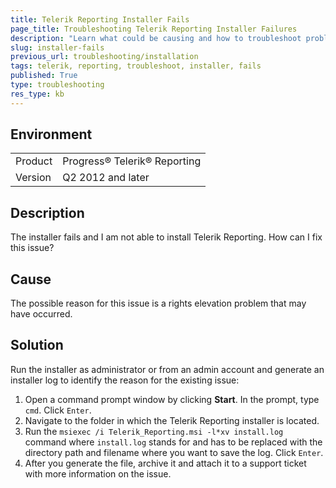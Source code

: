 ```yaml
---
title: Telerik Reporting Installer Fails
page_title: Troubleshooting Telerik Reporting Installer Failures
description: "Learn what could be causing and how to troubleshoot problems related to Telerik Reporting installation failures."
slug: installer-fails
previous_url: troubleshooting/installation
tags: telerik, reporting, troubleshoot, installer, fails
published: True
type: troubleshooting
res_type: kb
---
```


## Environment

<table>
	<tbody>
		<tr>
			<td>Product</td>
			<td>Progress® Telerik® Reporting</td>
		</tr>
		<tr>
			<td>Version</td>
			<td>Q2 2012 and later</td>
		</tr>
	</tbody>
</table>

## Description

The installer fails and I am not able to install Telerik Reporting. How can I fix this issue?

## Cause

The possible reason for this issue is a rights elevation problem that may have occurred.

## Solution

Run the installer as administrator or from an admin account and generate an installer log to identify the reason for the existing issue:

1. Open a command prompt window by clicking __Start__. In the prompt, type `cmd`. Click `Enter`.
1. Navigate to the folder in which the Telerik Reporting installer is located.
1. Run the `msiexec /i Telerik_Reporting.msi -l*xv install.log` command where `install.log` stands for and has to be replaced with the directory path and filename where you want to save the log.  Click `Enter`.
1. After you generate the file, archive it and attach it to a support ticket with more information on the issue.

